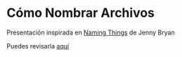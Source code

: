 # Cómo Nombrar Archivos

Presentación inspirada en [Naming Things](http://www2.stat.duke.edu/~rcs46/lectures_2015/01-markdown-git/slides/naming-slides/naming-slides.pdf) de Jenny Bryan

Puedes revisarla [aquí](https://sporella.github.io/nombrar_cosas/)
